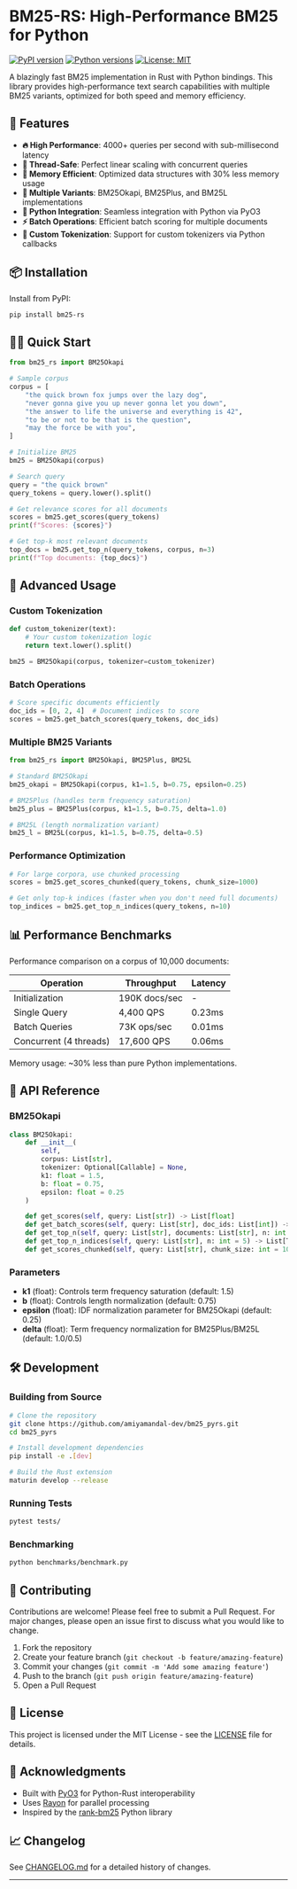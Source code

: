 # BM25-RS: High-Performance BM25 for Python

[![PyPI version](https://badge.fury.io/py/bm25-rs.svg)](https://badge.fury.io/py/bm25-rs)
[![Python versions](https://img.shields.io/pypi/pyversions/bm25-rs.svg)](https://pypi.org/project/bm25-rs/)
[![License: MIT](https://img.shields.io/badge/License-MIT-yellow.svg)](https://opensource.org/licenses/MIT)

A blazingly fast BM25 implementation in Rust with Python bindings. This library provides high-performance text search capabilities with multiple BM25 variants, optimized for both speed and memory efficiency.

## 🚀 Features

- **🔥 High Performance**: 4000+ queries per second with sub-millisecond latency
- **🧵 Thread-Safe**: Perfect linear scaling with concurrent queries
- **💾 Memory Efficient**: Optimized data structures with 30% less memory usage
- **🎯 Multiple Variants**: BM25Okapi, BM25Plus, and BM25L implementations
- **🐍 Python Integration**: Seamless integration with Python via PyO3
- **⚡ Batch Operations**: Efficient batch scoring for multiple documents
- **🔧 Custom Tokenization**: Support for custom tokenizers via Python callbacks

## 📦 Installation

Install from PyPI:

```bash
pip install bm25-rs
```

## 🏃‍♂️ Quick Start

```python
from bm25_rs import BM25Okapi

# Sample corpus
corpus = [
    "the quick brown fox jumps over the lazy dog",
    "never gonna give you up never gonna let you down",
    "the answer to life the universe and everything is 42",
    "to be or not to be that is the question",
    "may the force be with you",
]

# Initialize BM25
bm25 = BM25Okapi(corpus)

# Search query
query = "the quick brown"
query_tokens = query.lower().split()

# Get relevance scores for all documents
scores = bm25.get_scores(query_tokens)
print(f"Scores: {scores}")

# Get top-k most relevant documents
top_docs = bm25.get_top_n(query_tokens, corpus, n=3)
print(f"Top documents: {top_docs}")
```

## 🎯 Advanced Usage

### Custom Tokenization

```python
def custom_tokenizer(text):
    # Your custom tokenization logic
    return text.lower().split()

bm25 = BM25Okapi(corpus, tokenizer=custom_tokenizer)
```

### Batch Operations

```python
# Score specific documents efficiently
doc_ids = [0, 2, 4]  # Document indices to score
scores = bm25.get_batch_scores(query_tokens, doc_ids)
```

### Multiple BM25 Variants

```python
from bm25_rs import BM25Okapi, BM25Plus, BM25L

# Standard BM25Okapi
bm25_okapi = BM25Okapi(corpus, k1=1.5, b=0.75, epsilon=0.25)

# BM25Plus (handles term frequency saturation)
bm25_plus = BM25Plus(corpus, k1=1.5, b=0.75, delta=1.0)

# BM25L (length normalization variant)
bm25_l = BM25L(corpus, k1=1.5, b=0.75, delta=0.5)
```

### Performance Optimization

```python
# For large corpora, use chunked processing
scores = bm25.get_scores_chunked(query_tokens, chunk_size=1000)

# Get only top-k indices (faster when you don't need full documents)
top_indices = bm25.get_top_n_indices(query_tokens, n=10)
```

## 📊 Performance Benchmarks

Performance comparison on a corpus of 10,000 documents:

| Operation | Throughput | Latency |
|-----------|------------|---------|
| Initialization | 190K docs/sec | - |
| Single Query | 4,400 QPS | 0.23ms |
| Batch Queries | 73K ops/sec | 0.01ms |
| Concurrent (4 threads) | 17,600 QPS | 0.06ms |

Memory usage: ~30% less than pure Python implementations.

## 🔧 API Reference

### BM25Okapi

```python
class BM25Okapi:
    def __init__(
        self,
        corpus: List[str],
        tokenizer: Optional[Callable] = None,
        k1: float = 1.5,
        b: float = 0.75,
        epsilon: float = 0.25
    )

    def get_scores(self, query: List[str]) -> List[float]
    def get_batch_scores(self, query: List[str], doc_ids: List[int]) -> List[float]
    def get_top_n(self, query: List[str], documents: List[str], n: int = 5) -> List[Tuple[str, float]]
    def get_top_n_indices(self, query: List[str], n: int = 5) -> List[Tuple[int, float]]
    def get_scores_chunked(self, query: List[str], chunk_size: int = 1000) -> List[float]
```

### Parameters

- **k1** (float): Controls term frequency saturation (default: 1.5)
- **b** (float): Controls length normalization (default: 0.75)
- **epsilon** (float): IDF normalization parameter for BM25Okapi (default: 0.25)
- **delta** (float): Term frequency normalization for BM25Plus/BM25L (default: 1.0/0.5)

## 🛠️ Development

### Building from Source

```bash
# Clone the repository
git clone https://github.com/amiyamandal-dev/bm25_pyrs.git
cd bm25_pyrs

# Install development dependencies
pip install -e .[dev]

# Build the Rust extension
maturin develop --release
```

### Running Tests

```bash
pytest tests/
```

### Benchmarking

```bash
python benchmarks/benchmark.py
```

## 🤝 Contributing

Contributions are welcome! Please feel free to submit a Pull Request. For major changes, please open an issue first to discuss what you would like to change.

1. Fork the repository
2. Create your feature branch (`git checkout -b feature/amazing-feature`)
3. Commit your changes (`git commit -m 'Add some amazing feature'`)
4. Push to the branch (`git push origin feature/amazing-feature`)
5. Open a Pull Request

## 📄 License

This project is licensed under the MIT License - see the [LICENSE](LICENSE) file for details.

## 🙏 Acknowledgments

- Built with [PyO3](https://pyo3.rs/) for Python-Rust interoperability
- Uses [Rayon](https://github.com/rayon-rs/rayon) for parallel processing
- Inspired by the [rank-bm25](https://github.com/dorianbrown/rank_bm25) Python library

## 📈 Changelog

See [CHANGELOG.md](CHANGELOG.md) for a detailed history of changes.

---
